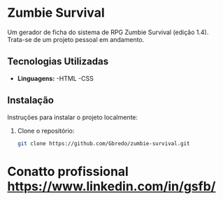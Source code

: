 # Zumbie Survival

Um gerador de ficha do sistema de RPG Zumbie Survival (edição 1.4). Trata-se de um projeto pessoal em andamento.

## Tecnologias Utilizadas

- **Linguagens:** 
  -HTML
  -CSS

## Instalação

Instruções para instalar o projeto localmente:

1. Clone o repositório:
   ```bash
   git clone https://github.com/Gbredo/zumbie-survival.git

# Conatto profissional https://www.linkedin.com/in/gsfb/
